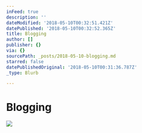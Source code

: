 ```yaml
---
inFeed: true
description: ''
dateModified: '2018-05-10T00:32:51.421Z'
datePublished: '2018-05-10T00:32:52.365Z'
title: Blogging
author: []
publisher: {}
via: {}
sourcePath: _posts/2018-05-10-blogging.md
starred: false
datePublishedOriginal: '2018-05-10T00:31:36.787Z'
_type: Blurb

---
```

# Blogging
![](https://the-grid-user-content.s3-us-west-2.amazonaws.com/4dd518db-1b0d-409e-8563-739ab1c620a1.jpg)